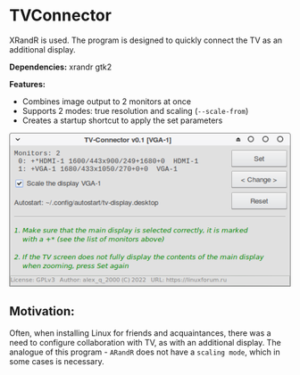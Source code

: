 # TVConnector
XRandR is used. The program is designed to quickly connect the TV as an additional display.

**Dependencies:** xrandr gtk2

**Features:**
+ Combines image output to 2 monitors at once
+ Supports 2 modes: true resolution and scaling (`--scale-from`)
+ Creates a startup shortcut to apply the set parameters

![](https://github.com/AKotov-dev/TVConnector/blob/main/ScreenShot1.png)

Motivation:
--
Often, when installing Linux for friends and acquaintances, there was a need to configure collaboration with TV, as with an additional display. The analogue of this program - `ARandR` does not have a `scaling mode`, which in some cases is necessary.

